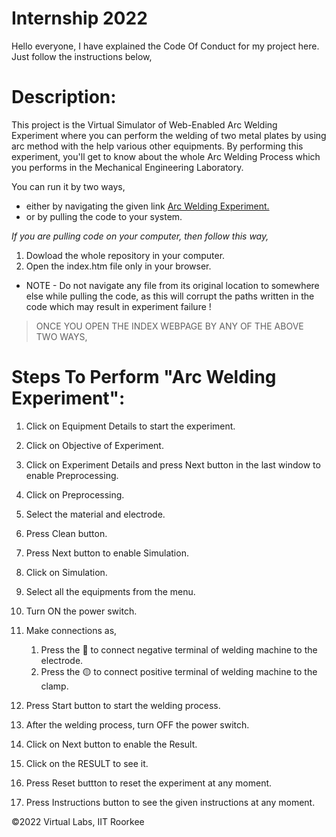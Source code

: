 # Internship 2022
Hello everyone, I have explained the Code Of Conduct for my project here. Just follow the instructions below,

# Description: 
This project is the Virtual Simulator of Web-Enabled Arc Welding Experiment where you can perform the welding of two metal plates by using arc method with the help various other equipments. By performing this experiment, you'll get to know about the whole Arc Welding Process which you performs in the Mechanical Engineering Laboratory.

You can run it by two ways,
* either by navigating the given link [Arc Welding Experiment.](https://raj-official.github.io/Internship-2022/)
* or by pulling the code to your system.

*If you are pulling code on your computer, then follow this way,*
1. Dowload the whole repository in your computer.
2. Open the index.htm file only in your browser.
* NOTE - Do not navigate any file from its original location to somewhere else while pulling the code, as this will corrupt the paths written in the code which may result in experiment failure !

>ONCE YOU OPEN THE INDEX WEBPAGE BY ANY OF THE ABOVE TWO WAYS,

# Steps To Perform "Arc Welding Experiment":
1. Click on Equipment Details to start the experiment.

2. Click on Objective of Experiment.

3. Click on Experiment Details and press Next button in the last window to enable Preprocessing.

4. Click on Preprocessing.

5. Select the material and electrode.

6. Press Clean button.

7. Press Next button to enable Simulation.

8. Click on Simulation.

9. Select all the equipments from the menu.

10. Turn ON the power switch.

11. Make connections as,
    1. Press the 🔵 to connect negative terminal of welding machine to the electrode.
    2. Press the 🟡 to connect positive terminal of welding machine to the clamp.

12. Press Start button to start the welding process.

13. After the welding process, turn OFF the power switch.

14. Click on Next button to enable the Result.

15. Click on the RESULT to see it.

16. Press Reset buttton to reset the experiment at any moment.

17. Press Instructions button to see the given instructions at any moment.

©2022 Virtual Labs, IIT Roorkee
